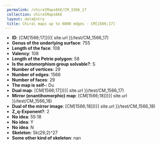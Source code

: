 ```yaml
--- 
 permalink: /chiralMaps6kE/CM_1566_17 
 collection: chiralMaps6kE
 layout: dataEntry
 title: Chiral maps up to 6000 edges - CM[1566;17]
---
```


- **ID**: [CM[1566;17]]({{ site.url }}/test/CM_1566_17)
- **Genus of the underlying surface**: 755
- **Length of the face**: 108
- **Valency**: 108
- **Length of the Petrie polygon**: 58
- **Is the automorphism group solvable?**: S
- **Number of vertices**: 29
- **Number of edges**: 1566
- **Number of faces**: 29
- **The map is self-**: Du
- **Dual map**: [CM[1566;17]]({{ site.url }}/test/CM_1566_17)
- **Mirror (enantihomorphic) map**: [CM[1566;18]]({{ site.url }}/test/CM_1566_18)
- **Dual of the mirror image**: [CM[1566;18]]({{ site.url }}/test/CM_1566_18)
- **Z_q-Exponent?**: 2
- **No idea**:  55:18
- **No idea**: Y
- **No idea**: N
- **Skeleton**: Sk(29;2)^27
- **Some other kind of skeleton**: nan
